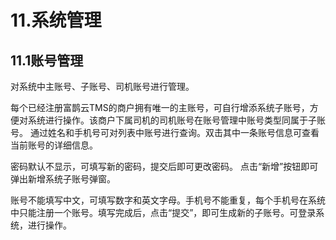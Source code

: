 # 11.系统管理

## 11.1账号管理
对系统中主账号、子账号、司机账号进行管理。

每个已经注册富鹊云TMS的商户拥有唯一的主账号，可自行增添系统子账号，方便对系统进行操作。该商户下属司机的司机账号在账号管理中账号类型同属于子账号。
通过姓名和手机号可对列表中账号进行查询。双击其中一条账号信息可查看当前账号的详细信息。

密码默认不显示，可填写新的密码，提交后即可更改密码。
点击“新增”按钮即可弹出新增系统子账号弹窗。

账号不能填写中文，可填写数字和英文字母。手机号不能重复，每个手机号在系统中只能注册一个账号。填写完成后，点击“提交”，即可生成新的子账号。可登录系统，进行操作。
